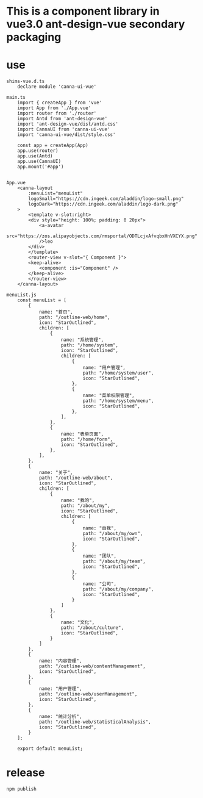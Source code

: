 # This is a component library in vue3.0 ant-design-vue secondary packaging

# use

    shims-vue.d.ts
        declare module 'canna-ui-vue'

    main.ts
        import { createApp } from 'vue'
        import App from './App.vue'
        import router from './router'
        import Antd from 'ant-design-vue'
        import 'ant-design-vue/dist/antd.css'
        import CannaUI from 'canna-ui-vue'
        import 'canna-ui-vue/dist/style.css'

        const app = createApp(App)
        app.use(router)
        app.use(Antd)
        app.use(CannaUI)
        app.mount('#app')


    App.vue
        <canna-layout
            :menuList="menuList"
            logoSmall="https://cdn.ingeek.com/aladdin/logo-small.png"
            logoDark="https://cdn.ingeek.com/aladdin/logo-dark.png"
        >
            <template v-slot:right>
            <div style="height: 100%; padding: 0 20px">
                <a-avatar
                src="https://zos.alipayobjects.com/rmsportal/ODTLcjxAfvqbxHnVXCYX.png"
                />leo
            </div>
            </template>
            <router-view v-slot="{ Component }">
            <keep-alive>
                <component :is="Component" />
            </keep-alive>
            </router-view>
        </canna-layout>

    menuList.js
        const menuList = [
            {
                name: "首页",
                path: "/outline-web/home",
                icon: "StarOutlined",
                children: [
                    {
                        name: "系统管理",
                        path: "/home/system",
                        icon: "StarOutlined",
                        children: [
                            {
                                name: "用户管理",
                                path: "/home/system/user",
                                icon: "StarOutlined",
                            },
                            {
                                name: "菜单权限管理",
                                path: "/home/system/menu",
                                icon: "StarOutlined",
                            },
                        ],
                    },
                    {
                        name: "表单页面",
                        path: "/home/form",
                        icon: "StarOutlined",
                    },
                ],
            },
            {
                name: "关于",
                path: "/outline-web/about",
                icon: "StarOutlined",
                children: [
                    {
                        name: "我的",
                        path: "/about/my",
                        icon: "StarOutlined",
                        children: [
                            {
                                name: "自我",
                                path: "/about/my/own",
                                icon: "StarOutlined",
                            },
                            {
                                name: "团队",
                                path: "/about/my/team",
                                icon: "StarOutlined",
                            },
                            {
                                name: "公司",
                                path: "/about/my/company",
                                icon: "StarOutlined",
                            }
                        ]
                    },
                    {
                        name: "文化",
                        path: "/about/culture",
                        icon: "StarOutlined",
                    }
                ]
            },
            {
                name: "内容管理",
                path: "/outline-web/contentManagement",
                icon: "StarOutlined",
            },
            {
                name: "用户管理",
                path: "/outline-web/userManagement",
                icon: "StarOutlined",
            },
            {
                name: "统计分析",
                path: "/outline-web/statisticalAnalysis",
                icon: "StarOutlined",
            }
        ];

        export default menuList;


# release

    npm publish